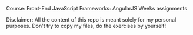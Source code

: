 Course: Front-End JavaScript Frameworks: AngularJS
Weeks assignments

Disclaimer: All the content of this repo is meant solely for my personal purposes. 
Don't try to copy my files, do the exercises by yourself!
